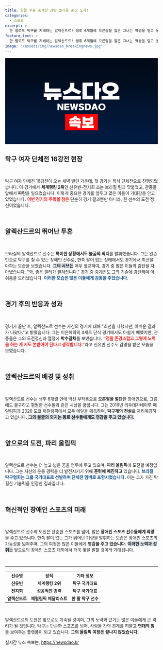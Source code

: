 ```yaml
---
title: 한팔 투혼 중계진 감탄 놀라운 순간 포착!
categories:
  - 스포츠
excerpt: >
  한 팔로도 탁구를 지배하는 알렉산드르! 생후 6개월에 오른팔을 잃은 그녀는 역경을 딛고 올림픽과 패럴림픽 무대에 도전합니다. 그 모습에 감동한 관중들, 그리고 동료 선수들까지 박수갈채를 보냈습니다. 그녀의 이야기를 놓치지 마세요!
feature_text: >
  한 팔로도 탁구를 지배하는 알렉산드르! 생후 6개월에 오른팔을 잃은 그녀는 역경을 딛고 올림픽과 패럴림픽 무대에 도전합니다. 그 모습에 감동한 관중들, 그리고 동료 선수들까지 박수갈채를 보냈습니다. 그녀의 이야기를 놓치지 마세요!
image: '/assets/img/newsdao_breakingnews.jpg'
---
```


<p><img src="/assets/img/newsdao_breakingnews.jpg" alt="ranknews 속보" /></p>

<h2 data-ke-size="size26">탁구 여자 단체전 16강전 현장</h2>

<p data-ke-size="size16">&nbsp;</p>

<p>탁구 여자 단체전 16강전이 오늘 새벽 열린 가운데, 첫 경기는 복식 단체전으로 진행되었습니다. 이 경기에서 <strong>세계랭킹 2위</strong>인 신유빈-전지희 조는 브라질 팀과 맞붙었고, 관중들 앞에서 <strong>파란</strong>을 일으켰습니다. 이렇게 중요한 경기를 앞두고 많은 이들이 기대감을 안고 있었습니다. <b><span style="color: #ee2323;">이번 경기의 주목할 점은</span></b> 단순히 경기 결과뿐만 아니라, 한 선수의 도전 정신이었습니다.</p>

<p><br /></p>

<h2 data-ke-size="size26">알렉산드르의 뛰어난 투혼</h2>

<p data-ke-size="size16">&nbsp;</p>

<p>브라질의 알렉산드르 선수는 <strong>특이한 상황에서도 불굴의 의지</strong>를 발휘했습니다. 그는 왼손만으로 탁구를 칠 수 있는 장애인 선수로, 한쪽 팔이 없는 상태에서도 경기에서 최선을 다하는 모습을 보였습니다. <b><span style="background-color: #21538527;">그의 서브는</span></b> 매우 정교하여, 경기 중 많은 이들의 감탄을 자아냈습니다. "와, 좋은 랠리가 펼쳐집니다." 경기 중 중계진도 그의 기술에 감탄하며 아쉬움을 드러냈습니다. <b><span style="color: #1a5490;">이러한 모습은 많은 이들에게 감동을 주었습니다.</span></b></p>

<p><br /></p>

<h2 data-ke-size="size26">경기 후의 반응과 성과</h2>

<p data-ke-size="size16">&nbsp;</p>

<p>경기가 끝난 후, 알렉산드르 선수는 자신의 경기에 대해 "최선을 다했지만, 아쉬운 결과가 나왔다."고 밝혔습니다. 그는 이은혜와의 4세트 단식 경기에서도 아쉽게 패했지만, 관중들은 그의 도전정신과 열정에 <strong>박수갈채</strong>를 보냈습니다. <b><span style="color: #ee2323;">“정말 존경스럽고 그렇게 노력을 하는 게 저도 본받아야 된다고 생각합니다.”</span></b>라고 신유빈 선수도 감명을 받은 모습을 보였습니다.</p>

<p><br /></p>

<h2 data-ke-size="size26">알렉산드르의 배경 및 성취</h2>

<p data-ke-size="size16">&nbsp;</p>

<p>알렉산드르 선수는 생후 6개월 만에 백신 부작용으로 <strong>오른팔을 절단</strong>한 장애인으로, 그럼에도 불구하고 평범한 선수들과 같은 시상을 꿈꿉니다. 그는 2016년 리우데자네이루 패럴림픽과 2020 도쿄 패럴림픽에서 모두 메달을 획득하며, <strong>탁구계의 전설</strong>로 자리매김하고 있습니다. <b><span style="background-color: #21538527;">그의 불굴의 의지는 동료 선수들에게도 영감을 주고 있습니다.</span></b></p>

<p><br /></p>

<h2 data-ke-size="size26">앞으로의 도전, 파리 올림픽</h2>

<p data-ke-size="size16">&nbsp;</p>

<p>알렉산드르 선수는 더 높고 넓은 꿈을 염두에 두고 있으며, <strong>파리 올림픽</strong>에 도전할 예정입니다. 그는 자신의 운동 경력을 더 발전시키기 위해 <strong>훈련에 매진하고</strong> 있습니다. <b><span style="color: #1a5490;">브라질 탁구협회는 그를 국가대표로 선발하며 단체전 멤버로 포함시켰습니다.</span></b> 이는 그가 가진 탁월한 기술력을 인정한 결과입니다.</p>

<p><br /></p>

<h2 data-ke-size="size26">혁신적인 장애인 스포츠의 미래</h2>

<p data-ke-size="size16">&nbsp;</p>

<p>알렉산드르 선수의 도전은 단순한 스포츠를 넘어, 많은 <strong>장애인 스포츠 선수들에게 희망</strong>을 주고 있습니다. 한쪽 팔이 없는 그가 뛰어난 기량을 발휘하는 모습은 장애인 스포츠의 가능성을 넓혀주며, 그의 여정은 많은 이들에게 <strong>영감을 주고 있습니다.</strong> <b><span style="background-color: #21538527;">이러한 노력과 성취는</span></b> 앞으로의 장애인 스포츠 대회에서 더욱 빛을 발할 것이라 기대됩니다.</p>

<p><br /></p>

<hr />

<table style="width: 100%; border-collapse: collapse;">
    <tr>
        <th style="text-align: center; height: 17px;"><b>선수명</b></th>
        <th style="text-align: center; height: 17px;"><b>성적</b></th>
        <th style="text-align: center; height: 17px;"><b>기타 정보</b></th>
    </tr>
    <tr>
        <td style="text-align: center; height: 17px;"><b>신유빈</b></td>
        <td style="text-align: center; height: 17px;"><b>세계랭킹 2위</b></td>
        <td style="text-align: center; height: 17px;"><b>탁구 국가대표</b></td>
    </tr>
    <tr>
        <td style="text-align: center; height: 17px;"><b>전지희</b></td>
        <td style="text-align: center; height: 17px;"><b>성공적인 경력</b></td>
        <td style="text-align: center; height: 17px;"><b>탁구 국가대표</b></td>
    </tr>
    <tr>
        <td style="text-align: center; height: 17px;"><b>알렉산드르</b></td>
        <td style="text-align: center; height: 17px;"><b>패럴림픽 메달리스트</b></td>
        <td style="text-align: center; height: 17px;"><b>한 팔 탁구 선수</b></td>
    </tr>
</table>

<p data-ke-size="size16">&nbsp;</p>

<p>알렉산드르의 도전은 앞으로도 계속될 것이며, 그의 노력과 끈기는 많은 이들에게 큰 격려가 될 것입니다. 탁구는 단순한 스포츠를 넘어, 사람들 간의 경계를 허물고 <strong>연대의 힘</strong>을 보여주는 플랫폼이 되고 있습니다. <strong>그의 올림픽 여정은 끝나지 않았습니다.</strong></p>
실시간 뉴스 속보는, <a href="https://newsdao.kr" rel="dofollow">https://newsdao.kr</a>


